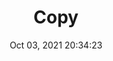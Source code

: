 ---
id: 30
title: Copy 
file-slug: copy
date: Oct 03, 2021 20:34:23
feature: false
category: icons
angle: dynamic
clay: https://3dicons.sgp1.cdn.digitaloceanspaces.com/v1/dynamic/clay/copy-dynamic-clay.png
gradient: https://3dicons.sgp1.cdn.digitaloceanspaces.com/v1/dynamic/gradient/copy-dynamic-gradient.png
color: https://3dicons.sgp1.cdn.digitaloceanspaces.com/v1/dynamic/color/copy-dynamic-color.png
premium: https://3dicons.sgp1.cdn.digitaloceanspaces.com/v1/dynamic/premium/copy-dynamic-premium.png
---